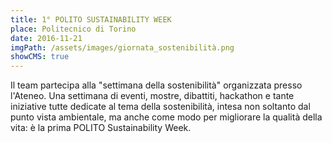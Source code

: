 ```yaml
---
title: 1° POLITO SUSTAINABILITY WEEK
place: Politecnico di Torino
date: 2016-11-21
imgPath: /assets/images/giornata_sostenibilità.png
showCMS: true
---
```

Il team partecipa alla "settimana della sostenibilità" organizzata presso l'Ateneo. Una settimana di eventi, mostre, dibattiti, hackathon e tante iniziative tutte dedicate al tema della sostenibilità, intesa non soltanto dal punto vista ambientale, ma anche come modo per migliorare la qualità della vita: è la prima POLITO Sustainability Week.